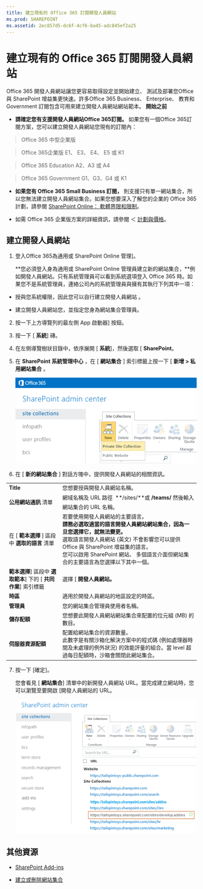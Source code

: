 ```yaml
---
title: 建立現有的 Office 365 訂閱開發人員網站
ms.prod: SHAREPOINT
ms.assetid: 2ec857d5-dc6f-4cf6-ba45-adc845ef2a25
---
```



# 建立現有的 Office 365 訂閱開發人員網站
Office 365 開發人員網站讓您更容易取得設定並開始建立、 測試及部署您Office 與 SharePoint 增益集更快速。許多Office 365 Business、 Enterprise、 教育和 Government 訂閱包含可用來建立開發人員網站網站範本。
 **開始之前**
  
    
    


- **請確定您有支援開發人員網站Office 365訂閱。** 如果您有一個Office 365訂閱方案，您可以建立開發人員網站您現有的訂閱內：
    

  
    
    
> Office 365 中型企業版
    
  

  
    
    
> Office 365企業版 E1、 E3、 E4、 E5 或 K1
    
  

  
    
    
> Office 365 Education A2、A3 或 A4
    
  

  
    
    
> Office 365 Government G1、G3、G4 或 K1
    
  
- **如果您有 Office 365 Small Business 訂閱，** 則支援只有單一網站集合，所以您無法建立開發人員網站集合。如果您想要深入了解您的企業的 Office 365 計劃，請參閱 [SharePoint Online： 軟體界限和限制](http://office.microsoft.com/en-us/office365-sharepoint-online-enterprise-help/sharepoint-online-software-boundaries-and-limits-HA102694293.aspx)。
    
  
- 如需 Office 365 企業版方案的詳細資訊，請參閱 ＜ [計劃與價格](http://products.office.com/en-us/business/office-365-enterprise-e1-business-software )。
    
  

## 建立開發人員網站
<a name="bk_createdevsite"> </a>


1. 登入Office 365為通用或 SharePoint Online 管理]。
    
    **您必須登入身為通用或 SharePoint Online 管理員建立新的網站集合，**例如開發人員網站。只有系統管理員可以看到系統選項登入 Office 365 時。如果您不是系統管理員，連絡公司內的系統管理員與擁有其執行下列其中一項：
    
  - 授與您系統權限，因此您可以自行建立開發人員網站 。
    
  
  - 建立開發人員網站您，並指定您身為網站集合管理員。
    
  
2. 按一下上方導覽列的最左側 App 啟動器] 按鈕。
    
  
3. 按一下 [ **系統**] 磚。
    
  
4. 在左側導覽樹狀目錄中，依序展開 [ **系統**]，然後選取 [ **SharePoint**。
    
  
5. 在 **SharePoint 系統管理中心** ，在 [ **網站集合** ] 索引標籤上按一下 [ **新增 > 私用網站集合** 。
    
     ![SharePoint Admin Center new site collection option](images/SPAdminCenter_newSiteCollection.png)
  

  

  
6. 在 [ **新的網站集合** ] 對話方塊中，提供開發人員網站的相關資訊。
    
|||
|:-----|:-----|
|**Title** <br/> |您想要授與開發人員網站名稱。 <br/> |
|**公用網站通訊** 清單 <br/> |網域名稱及 URL 路徑  **/sites/**或 **/teams/** 然後輸入網站集合的 URL 名稱。 <br/> |
|在 [ **範本選擇** ] 區段中 **選取的語言** 清單 <br/> |若要使用開發人員網站的主要語言。 <br/> **請務必選取適當的語言開發人員網站網站集合，因為一旦您選擇它，就無法變更。** <br/> 選取語言開發人員網站 (英文) 不會影響您可以提供 Office 與 SharePoint 增益集的語言。 <br/> 您可以啟用 SharePoint 網站、 多個語言介面但網站集合的主要語言為您選擇以下其中一個。 <br/> |
|**範本選擇**] 區段中 **選取範本**] 下的 [ **共同作業**] 索引標籤 <br/> |選擇 [ **開發人員網站。** <br/> |
|**時區** <br/> |適用於開發人員網站的地區設定的時區。 <br/> |
|**管理員** <br/> |您的網站集合管理員使用者名稱。 <br/> |
|**儲存配額** <br/> |您想要此開發人員網站網站集合來配置的位元組 (MB) 的數目。 <br/> |
|**伺服器資源配額** <br/> |配置給網站集合的資源數量。 <br/> 此數字是有關沙箱化解決方案中的程式碼 (例如處理器時間及未處理的例外狀況) 的效能評量的組合。當 level 超過每日配額時，沙箱會關閉此網站集合。 <br/> |
   
7. 按一下 [確定]。
    
    您會看見 [ **網站集合**] 清單中的新開發人員網站 URL。當完成建立網站時，您可以瀏覽至要開啟 [開發人員網站的 URL。
    
     ![New site collection provisioning](images/SPAdminCenter_newSiteCollection_provisioning.png)
  

  

  

## 其他資源
<a name="bk_addresources"> </a>


-  [SharePoint Add-ins](sharepoint-add-ins.md)
    
  
-  [建立或刪除網站集合](http://office.microsoft.com/en-us/office365-sharepoint-online-enterprise-help/create-or-delete-a-site-collection-HA102772354.aspx?CTT=1)
    
  

